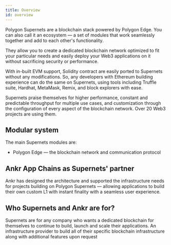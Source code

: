 ```yaml
---
title: Overview
id: overview
---
```



Polygon Supernets are a blockchain stack powered by Polygon Edge. You can also call it an ecosystem — a set of modules that work seamlessly together and add to each other's functionality.

They allow you to create a dedicated blockchain network optimized to fit your particular needs and easily deploy your Web3 applications on it without sacrificing security or performance. 

With in-built EVM support, Solidity contract are easily ported to Supernets without any modifications. So, any developers with Ethereum building experience can do the same on Supernets, using tools including Truffle suite, Hardhat, MetaMask, Remix, and block explorers with ease.

Supernets praise themselves for higher performance, constant and predictable throughput for multiple use cases, and customization through the configuration of every aspect of the blockchain network. Over 20 Web3 projects are using them.

## Modular system
The main Supernets modules are:
* Polygon Edge — the blockchain network and communication protocol

## Ankr App Chains as Supernets' partner
Ankr has designed the architecture and supported the infrastructure needs for projects building on Polygon Supernets — allowing applications to build their own custom L1 with instant finality with a seamless user experience.

## Who Supernets and Ankr are for?
Supernets are for any company who wants a dedicated blockchain for themselves to continue to build, launch and scale their applications.
An infrastructure provider to build all of their specific blockchain infrastructure along with additional features upon request





